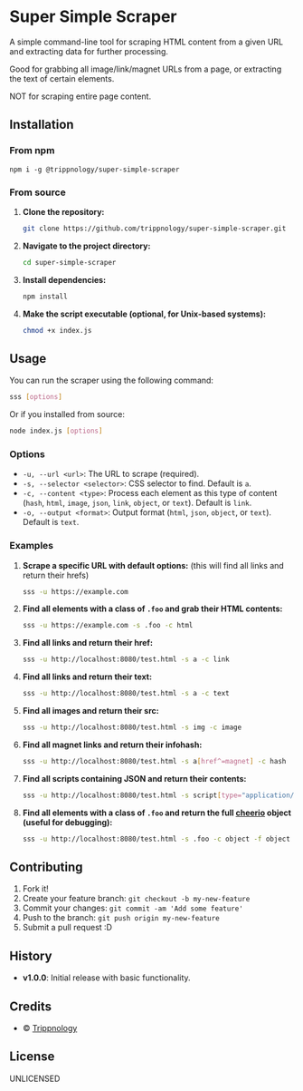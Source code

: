 # Super Simple Scraper

A simple command-line tool for scraping HTML content from a given URL and extracting data for further processing.

Good for grabbing all image/link/magnet URLs from a page, or extracting the text of certain elements.

NOT for scraping entire page content.

## Installation

### From npm

`npm i -g @trippnology/super-simple-scraper`

### From source

1. **Clone the repository:**

    ```bash
    git clone https://github.com/trippnology/super-simple-scraper.git
    ```

2. **Navigate to the project directory:**

    ```bash
    cd super-simple-scraper
    ```

3. **Install dependencies:**

    ```bash
    npm install
    ```

4. **Make the script executable (optional, for Unix-based systems):**

    ```bash
    chmod +x index.js
    ```

## Usage

You can run the scraper using the following command:

```bash
sss [options]
```

Or if you installed from source:

```bash
node index.js [options]
```

### Options

- `-u, --url <url>`: The URL to scrape (required).
- `-s, --selector <selector>`: CSS selector to find. Default is `a`.
- `-c, --content <type>`: Process each element as this type of content (`hash`, `html`, `image`, `json`, `link`, `object`, or `text`). Default is `link`.
- `-o, --output <format>`: Output format (`html`, `json`, `object`, or `text`). Default is `text`.

### Examples

1. **Scrape a specific URL with default options:** (this will find all links and return their hrefs)

    ```bash
    sss -u https://example.com
    ```

2. **Find all elements with a class of `.foo` and grab their HTML contents:**

    ```bash
    sss -u https://example.com -s .foo -c html
    ```

3. **Find all links and return their href:**

    ```bash
    sss -u http://localhost:8080/test.html -s a -c link
    ```

4. **Find all links and return their text:**

    ```bash
    sss -u http://localhost:8080/test.html -s a -c text
    ```

5. **Find all images and return their src:**

    ```bash
    sss -u http://localhost:8080/test.html -s img -c image
    ```

6. **Find all magnet links and return their infohash:**

    ```bash
    sss -u http://localhost:8080/test.html -s a[href^=magnet] -c hash
    ```

7. **Find all scripts containing JSON and return their contents:**

    ```bash
    sss -u http://localhost:8080/test.html -s script[type="application/json"] -c json
    ```

8. **Find all elements with a class of `.foo` and return the full [cheerio](https://cheerio.js.org/) object (useful for debugging):**

    ```bash
    sss -u http://localhost:8080/test.html -s .foo -c object -f object
    ```

## Contributing

1. Fork it!
2. Create your feature branch: `git checkout -b my-new-feature`
3. Commit your changes: `git commit -am 'Add some feature'`
4. Push to the branch: `git push origin my-new-feature`
5. Submit a pull request :D

## History

- **v1.0.0**: Initial release with basic functionality.

## Credits

- &copy; [Trippnology](https://trippnology.com)

## License

UNLICENSED
